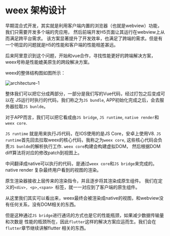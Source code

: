 # weex 架构设计

早期混合式开发，其实就是利用客户端内置的浏览器（也就是webview）功能，
我们只需要开发多个端的壳应用， 然后前端开发H5页面让其运行在webview上从而满足跨平台需求。
该方案显著提升了开发效率，也满足了跨端的需求。但是有一个明显的问题就是H5的性能和客户端的性能相差甚远。

后来阿里意识到这个问题，开始和vue合作，寻找性能更好的跨端解决方案，weex号称是性能媲美原生的跨段解决方案。


weex的整体结构图如图所示：

![architecture-1](https://p.ipic.vip/v8y3h8.jpg)


整体我们可以把它分成两部分，一部分是我们写的Vue代码，经过打包之后变成可以在
JS运行时执行的代码，我们称之为`JS bundle`, APP初始化完成之后，会去服务器拉取`JS bunlde`。

对于APP而言，我们可以把它看成由`JS bridge`, `JS runtime`, `native render`和`weex core`.

`JS runtime` 就是用来执行JS代码，在IOS使用的是JS Core，安卓上使用V8.
`JS runtime`首先回去拉取weex的核心代码，我称之为`weex core`,
这些核心代码会负责`JS bunlde`的解析执行工作.  `weex core`构建会构建虚拟DOM，
然后根据DOM diff算法将对应的修改patch到视图上。

中间翻译成native可以执行的代码，是通过`weex core`和`JS bridge`来完成的。
native render 复杂最终用户看到的视图的渲染。

原生渲染器接收上层传来的渲染指令，并且逐步将其渲染成原生组件。
我们在定义的`<div>, <p>,<span> `标签，就一一对应到了客户端的原生组件。

从这里我们其实可以看出来，weex最终会被渲染成native的视图，和webview没有任何关系，没有DOM相关的东西。

但是这种通过`JS bridge`进行通讯的方式也是它的性能瓶颈，如果减少数据传输量和次数是
性能的瓶颈所在，因此`flutter`这样的解决方案应运而生。我们会在`flutter`章节继续讲解flutter
相关的东西。